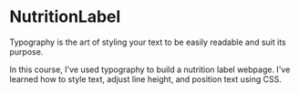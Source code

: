 # NutritionLabel

<p>Typography is the art of styling your text to be easily readable and suit its purpose.</p>

<p>In this course, I've used typography to build a nutrition label webpage. I've learned how to style text, adjust line height, and position text using CSS.</p>
